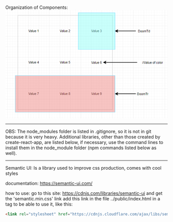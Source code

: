 Organization of Components:
<img src="./components_organization.PNG" alt="organization of components"/>

------------------------------

OBS: The node_modules folder is listed in .gitignore, so it is not in git because it is very heavy. 
Additional libraries, other than those created by create-react-app, are listed below, if necessary, use the command lines to install them in the node_module folder (npm commands listed below as well).

------------------------------

Semantic UI:
Is a library used to improve css production, comes with cool styles

documentation:
https://semantic-ui.com/

how to use:
go to this site: https://cdnjs.com/libraries/semantic-ui and get the 'semantic.min.css' link
add this link in the file ../public/index.html in a tag to be able to use it, like this:
```html
<link rel="stylesheet" href="https://cdnjs.cloudflare.com/ajax/libs/semantic-ui/2.4.1/semantic.min.css" />
```